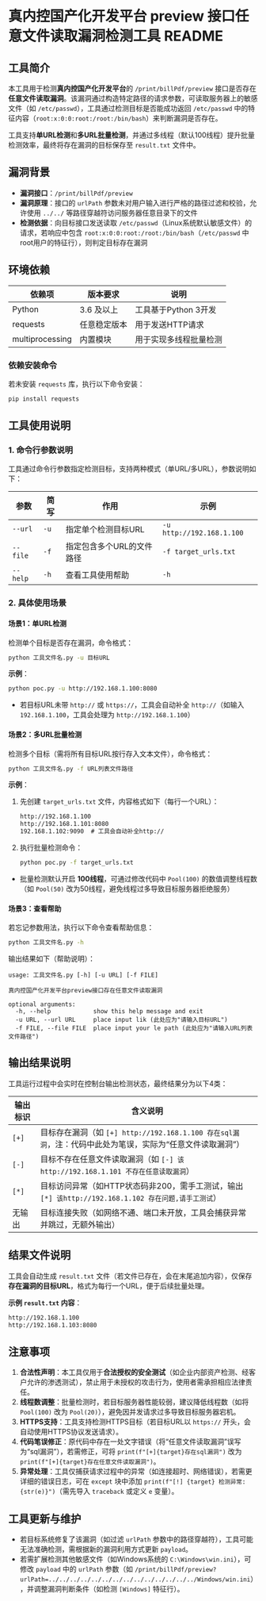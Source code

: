 # 真内控国产化开发平台 preview 接口任意文件读取漏洞检测工具 README

## 工具简介
本工具用于检测**真内控国产化开发平台**的 `/print/billPdf/preview` 接口是否存在**任意文件读取漏洞**。该漏洞通过构造特定路径的请求参数，可读取服务器上的敏感文件（如 `/etc/passwd`），工具通过检测目标是否能成功返回 `/etc/passwd` 中的特征内容（`root:x:0:0:root:/root:/bin/bash`）来判断漏洞是否存在。

工具支持**单URL检测**和**多URL批量检测**，并通过多线程（默认100线程）提升批量检测效率，最终将存在漏洞的目标保存至 `result.txt` 文件中。


## 漏洞背景
- **漏洞接口**：`/print/billPdf/preview`
- **漏洞原理**：接口的 `urlPath` 参数未对用户输入进行严格的路径过滤和校验，允许使用 `../../` 等路径穿越符访问服务器任意目录下的文件
- **检测依据**：向目标接口发送读取 `/etc/passwd`（Linux系统默认敏感文件）的请求，若响应中包含 `root:x:0:0:root:/root:/bin/bash`（`/etc/passwd` 中root用户的特征行），则判定目标存在漏洞


## 环境依赖
| 依赖项       | 版本要求       | 说明                     |
|--------------|----------------|--------------------------|
| Python       | 3.6 及以上     | 工具基于Python 3开发     |
| requests     | 任意稳定版本   | 用于发送HTTP请求         |
| multiprocessing | 内置模块     | 用于实现多线程批量检测   |

### 依赖安装命令
若未安装 `requests` 库，执行以下命令安装：
```bash
pip install requests
```


## 工具使用说明
### 1. 命令行参数说明
工具通过命令行参数指定检测目标，支持两种模式（单URL/多URL），参数说明如下：

| 参数         | 简写 | 作用                     | 示例                          |
|--------------|------|--------------------------|-------------------------------|
| `--url`      | `-u` | 指定单个检测目标URL      | `-u http://192.168.1.100`     |
| `--file`     | `-f` | 指定包含多个URL的文件路径 | `-f target_urls.txt`          |
| `--help`     | `-h` | 查看工具使用帮助         | `-h`                          |

### 2. 具体使用场景
#### 场景1：单URL检测
检测单个目标是否存在漏洞，命令格式：
```bash
python 工具文件名.py -u 目标URL
```
**示例**：
```bash
python poc.py -u http://192.168.1.100:8080
```
- 若目标URL未带 `http://` 或 `https://`，工具会自动补全 `http://`（如输入 `192.168.1.100`，工具会处理为 `http://192.168.1.100`）


#### 场景2：多URL批量检测
检测多个目标（需将所有目标URL按行存入文本文件），命令格式：
```bash
python 工具文件名.py -f URL列表文件路径
```
**示例**：
1. 先创建 `target_urls.txt` 文件，内容格式如下（每行一个URL）：
   ```txt
   http://192.168.1.100
   http://192.168.1.101:8080
   192.168.1.102:9090  # 工具会自动补全http://
   ```
2. 执行批量检测命令：
   ```bash
   python poc.py -f target_urls.txt
   ```
- 批量检测默认开启 **100线程**，可通过修改代码中 `Pool(100)` 的数值调整线程数（如 `Pool(50)` 改为50线程，避免线程过多导致目标服务器拒绝服务）


#### 场景3：查看帮助
若忘记参数用法，执行以下命令查看帮助信息：
```bash
python 工具文件名.py -h
```
输出结果如下（帮助说明）：
```
usage: 工具文件名.py [-h] [-u URL] [-f FILE]

真内控国产化开发平台preview接口存在任意文件读取漏洞

optional arguments:
  -h, --help            show this help message and exit
  -u URL, --url URL     place input lik (此处应为"请输入目标URL")
  -f FILE, --file FILE  place input your le path (此处应为"请输入URL列表文件路径")
```


## 输出结果说明
工具运行过程中会实时在控制台输出检测状态，最终结果分为以下4类：

| 输出标识 | 含义说明                                                                 |
|----------|--------------------------------------------------------------------------|
| `[+]`    | 目标存在漏洞（如 `[+] http://192.168.1.100 存在sql漏洞`，注：代码中此处为笔误，实际为“任意文件读取漏洞”） |
| `[-]`    | 目标不存在任意文件读取漏洞（如 `[-] 该http://192.168.1.101 不存在任意读取漏洞`） |
| `[*]`    | 目标访问异常（如HTTP状态码非200，需手工测试，输出 `[*] 该http://192.168.1.102 存在问题,请手工测试`） |
| 无输出    | 目标连接失败（如网络不通、端口未开放，工具会捕获异常并跳过，无额外输出） |


## 结果文件说明
工具会自动生成 `result.txt` 文件（若文件已存在，会在末尾追加内容），仅保存**存在漏洞的目标URL**，格式为每行一个URL，便于后续批量处理。

**示例 `result.txt` 内容**：
```txt
http://192.168.1.100
http://192.168.1.103:8080
```


## 注意事项
1. **合法性声明**：本工具仅用于**合法授权的安全测试**（如企业内部资产检测、经客户允许的渗透测试），禁止用于未授权的攻击行为，使用者需承担相应法律责任。
2. **线程数调整**：批量检测时，若目标服务器性能较弱，建议降低线程数（如将 `Pool(100)` 改为 `Pool(20)`），避免因并发请求过多导致目标服务器宕机。
3. **HTTPS支持**：工具支持检测HTTPS目标（若目标URL以 `https://` 开头，会自动使用HTTPS协议发送请求）。
4. **代码笔误修正**：原代码中存在一处文字错误（将“任意文件读取漏洞”误写为“sql漏洞”），若需修正，可将 `print(f"[+]{target}存在sql漏洞")` 改为 `print(f"[+]{target}存在任意文件读取漏洞")`。
5. **异常处理**：工具仅捕获请求过程中的异常（如连接超时、网络错误），若需更详细的错误日志，可在 `except` 块中添加 `print(f"[!] {target} 检测异常: {str(e)}")`（需先导入 `traceback` 或定义 `e` 变量）。


## 工具更新与维护
- 若目标系统修复了该漏洞（如过滤 `urlPath` 参数中的路径穿越符），工具可能无法准确检测，需根据新的漏洞利用方式更新 `payload`。
- 若需扩展检测其他敏感文件（如Windows系统的 `C:\Windows\win.ini`），可修改 `payload` 中的 `urlPath` 参数（如 `/print/billPdf/preview?urlPath=../../../../../../../../../../../../../../Windows/win.ini`），并调整漏洞判断条件（如检测 `[Windows]` 特征行）。
